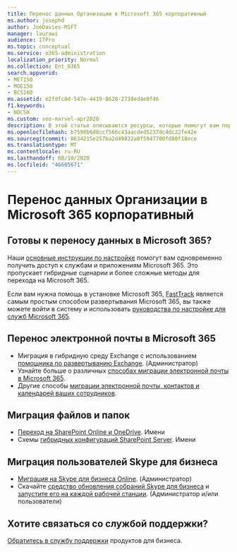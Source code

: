 ```yaml
---
title: Перенос данных Организации в Microsoft 365 корпоративный
ms.author: josephd
author: JoeDavies-MSFT
manager: laurawi
audience: ITPro
ms.topic: conceptual
ms.service: o365-administration
localization_priority: Normal
ms.collection: Ent_O365
search.appverid:
- MET150
- MOE150
- BCS160
ms.assetid: e2fdfc8d-547e-4419-8628-2738ed4e0f46
f1.keywords:
- NOCSH
ms.custom: seo-marvel-apr2020
description: В этой статье описываются ресурсы, которые помогут вам перенести данные Организации в Microsoft 365.
ms.openlocfilehash: b7598b6d8ccf566c43aacded5237dc4dc22fe42e
ms.sourcegitcommit: 8634215e257ba2d49832a8f5947700fd00f18ece
ms.translationtype: MT
ms.contentlocale: ru-RU
ms.lasthandoff: 08/10/2020
ms.locfileid: "46605671"
---
```

# <a name="migrate-your-organization-data-to-microsoft-365-enterprise"></a>Перенос данных Организации в Microsoft 365 корпоративный

## <a name="ready-to-migrate-your-data-to-microsoft-365"></a>Готовы к переносу данных в Microsoft 365?

Наши [основные инструкции по настройке](https://support.office.com/article/Set-up-Office-365-for-business-6a3a29a0-e616-4713-99d1-15eda62d04fa) помогут вам одновременно получить доступ к службам и приложениям Microsoft 365. Это пропускает гибридные сценарии и более сложные методы для перехода на Microsoft 365. 
  
Если вам нужна помощь в установке Microsoft 365, [FastTrack](https://fasttrack.microsoft.com/office) является самым простым способом развертывания Microsoft 365, вы также можете войти в систему и использовать [руководства по настройке для служб Microsoft 365](setup-guides-for-office-365.md).

## <a name="migrate-email-to-microsoft-365"></a>Перенос электронной почты в Microsoft 365
- Миграция в гибридную среду Exchange с использованием [помощника по развертыванию Exchange](https://technet.microsoft.com/exdeploy2013). (Администратор)
- Узнайте больше о различных [способах миграции электронной почты в Microsoft 365](https://support.office.com/article/Ways-to-migrate-multiple-email-accounts-to-Office-365-0a4913fe-60fb-498f-9155-a86516418842).
- Другие способы [миграции электронной почты, контактов и календарей ваших сотрудников](https://support.office.com/article/Migrate-email-and-contacts-to-Office-365-for-business-a3e3bddb-582e-4133-8670-e61b9f58627e).

## <a name="migrate-files-and-folders"></a>Миграция файлов и папок
- [Переход на SharePoint Online и OneDrive](https://docs.microsoft.com/sharepointmigration/migrate-to-sharepoint-online). Имени
- Схемы [гибридных конфигураций SharePoint Server](https://docs.microsoft.com/SharePoint/hybrid/configuration-roadmaps). Имени

## <a name="migrate-skype-for-business-users"></a>Миграция пользователей Skype для бизнеса
- [Миграция на Skype для бизнеса Online](https://technet.microsoft.com/library/jj204969.aspx). (Администратор)
- Скачайте [средство обновления собраний Skype для бизнеса](https://www.microsoft.com/download/details.aspx?id=51659) и [запустите его на каждой рабочей станции](https://support.office.com/article/Meeting-Update-Tool-for-Skype-for-Business-and-Lync-2b525fe6-ed0f-4331-b533-c31546fcf4d4). (Администратор и/или пользователи)
  
## <a name="need-to-talk-to-support"></a>Хотите связаться со службой поддержки?
[Обратитесь в службу поддержки](https://support.office.com/article/32a17ca7-6fa0-4870-8a8d-e25ba4ccfd4b) продуктов для бизнеса.
